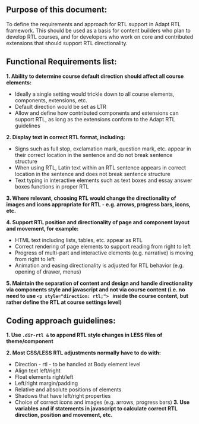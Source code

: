 ## Purpose of this document:
To define the requirements and approach for RTL support in Adapt RTL framework. This should be used as a basis for content builders who plan to develop RTL courses, and for developers who work on core and contributed extensions that should support RTL directionality.

## Functional Requirements list:
**1. Ability to determine course default direction should affect all course elements:**
* Ideally a single setting would trickle down to all course elements, components, extensions, etc.
* Default direction would be set as LTR
* Allow and define how contributed components and extensions can support RTL, as long as the extensions conform to the Adapt RTL guidelines

**2. Display text in correct RTL format, including:**
* Signs such as full stop, exclamation mark, question mark, etc. appear in their correct location in the sentence and do not break sentence structure
* When using RTL, Latin text within an RTL sentence appears in correct location in the sentence and does not break sentence structure
* Text typing in interactive elements such as text boxes and essay answer boxes functions in proper RTL 

**3. Where relevant, choosing RTL would change the directionality of images and icons appropriate for RTL - e.g. arrows, progress bars, icons, etc.**

**4. Support RTL position and directionality of page and component layout and movement, for example:**
* HTML text including lists, tables, etc. appear as RTL
* Correct rendering of page elements to support reading from right to left
* Progress of multi-part and interactive elements (e.g. narrative) is moving from right to left
* Animation and easing directionality is adjusted for RTL behavior (e.g. opening of drawer, menus)

**5. Maintain the separation of content and design and handle directionality via components style and javascript and not via course content (i.e. no need to use 
`<p style="direction: rtl;"> `
inside the course content, but rather define the RTL at course settings level)**

## Coding approach guidelines:
**1. Use `.dir-rtl &` to append RTL style changes in LESS files of theme/component**

**2. Most CSS/LESS RTL adjustments normally have to do with:**
* Direction - rtl - to be handled at Body element level
* Align text left/right
* Float elements right/left
* Left/right margin/padding
* Relative and absolute positions of elements
* Shadows that have left/right properties
* Choice of correct icons and images (e.g. arrows, progress bars)
**3. Use variables and if statements in javascript to calculate correct RTL direction, position and movement, etc.**

